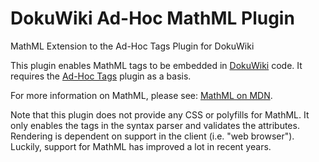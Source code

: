 # DokuWiki Ad-Hoc MathML Plugin
MathML Extension to the Ad-Hoc Tags Plugin for DokuWiki

This plugin enables MathML tags to be embedded in [DokuWiki](https://www.dokuwiki.org/dokuwiki) code. It requires the [Ad-Hoc Tags](https://github.com/saschaleib/dokuwiki-plugin-adhoctags) plugin as a basis.

For more information on MathML, please see: [MathML on MDN](https://developer.mozilla.org/en-US/docs/Web/MathML).

Note that this plugin does not provide any CSS or polyfills for MathML. It only enables the tags in the syntax parser and validates the attributes. Rendering is dependent on support in the client (i.e. "web browser"). Luckily, support for MathML has improved a lot in recent years.
